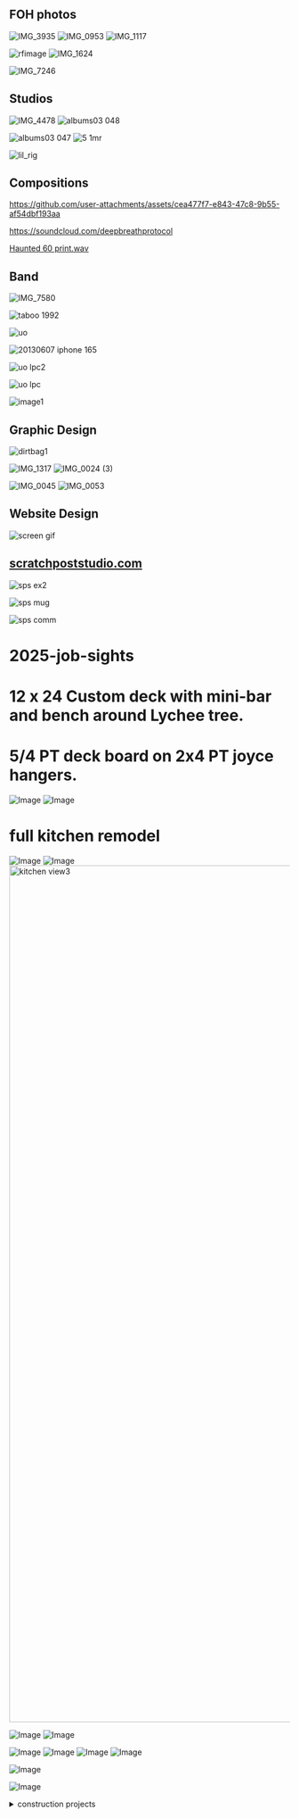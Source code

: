 ## FOH photos
![IMG_3935](https://github.com/user-attachments/assets/b355c84e-b59c-48ae-aa1f-faa3af26805a)
![IMG_0953](https://github.com/user-attachments/assets/19b1d3dc-1268-4f58-99b6-31b75e508b60)
![IMG_1117](https://github.com/user-attachments/assets/28e05435-38fd-4f24-8eba-3765f80a5933)

![rfimage](https://github.com/user-attachments/assets/1c486dd5-5680-4922-8da7-209a38096423)
![IMG_1624](https://github.com/user-attachments/assets/c8e6664c-1062-4f96-9a64-bcea609f0df7)



![IMG_7246](https://github.com/user-attachments/assets/33bb32ea-9901-43ac-a8ee-92a349336135)


## Studios
![IMG_4478](https://github.com/user-attachments/assets/6cbf9d86-0e4f-4116-89f6-400bf8e7f14c)
![albums03 048](https://github.com/user-attachments/assets/f94a1281-1d63-4183-9340-2283ace82274)


![albums03 047](https://github.com/user-attachments/assets/656facd5-26e3-4705-92cc-539851563ae1)
![5 1mr](https://github.com/user-attachments/assets/dfc19ac7-7191-4006-a83c-e1cbc17347ea)

![lil_rig](https://github.com/user-attachments/assets/6d408c79-7a39-4389-8f5f-18d7c10221c0)

## Compositions


https://github.com/user-attachments/assets/cea477f7-e843-47c8-9b55-af54dbf193aa

https://soundcloud.com/deepbreathprotocol


[Haunted 60 print.wav](https://github.com/user-attachments/files/21899170/Haunted.60.print.wav)



## Band 
![IMG_7580](https://github.com/user-attachments/assets/07cd93f5-e07c-44da-8a40-f53443d6b5d7)

![taboo 1992](https://github.com/user-attachments/assets/4de7c0b4-1bf3-49f9-bef9-e8993d0a6ecf)


![uo](https://github.com/user-attachments/assets/c19162da-1734-40c1-9e93-cf8b5cc45a26)

![20130607 iphone 165](https://github.com/user-attachments/assets/99ec17bb-8055-4a1f-9187-daf5a8ae72b2)


![uo lpc2](https://github.com/user-attachments/assets/0fbe995d-b91b-4805-a03c-2792e03a02a5)

![uo lpc](https://github.com/user-attachments/assets/64434dc5-bfb9-4261-a847-11651159af62)


![image1](https://github.com/user-attachments/assets/f3c767d2-bedd-4b0e-8ead-b9f67e9c58df)



## Graphic Design
![dirtbag1](https://github.com/user-attachments/assets/072dc2f1-5d63-440b-9785-7ce57fb67b03)

![IMG_1317](https://github.com/user-attachments/assets/adb63c69-c6ca-4ccb-8616-401e97e82b18)
![IMG_0024 (3)](https://github.com/user-attachments/assets/9a4a5ff9-84c2-4ef4-b805-16b016d9a3d5)

![IMG_0045](https://github.com/user-attachments/assets/9b7315a5-959b-45a2-813a-8a7cf7f79707)
![IMG_0053](https://github.com/user-attachments/assets/e9390d42-30cc-43d0-869e-32e302533e13)



## Website Design

![screen gif](https://github.com/user-attachments/assets/373c16f4-9488-4584-9f7b-4546e751eb53)


## [scratchpoststudio.com ](https://www.ScratchPostStudio.com)



![sps ex2](https://github.com/user-attachments/assets/08b7bd40-c8e4-4e3d-a7aa-762323aefc2f)

![sps mug](https://github.com/user-attachments/assets/97769d84-bf1f-4241-8424-23ef01ccc50f)

![sps comm](https://github.com/user-attachments/assets/18421eab-1f00-4878-bc74-2794b72e149a)

# 2025-job-sights
# 12 x 24 Custom deck with mini-bar and bench around Lychee tree.
# 5/4 PT deck board on 2x4 PT joyce hangers.
![Image](https://github.com/user-attachments/assets/81fb5a8b-16a6-46e6-9de6-92b29c71c02e)
![Image](https://github.com/user-attachments/assets/89cc91c7-61c3-4c82-9f0f-3b09e30d3fb7)

# full kitchen remodel
![Image](https://github.com/user-attachments/assets/f5356959-ddf9-4215-b175-bef757ee7f8c)
![Image](https://github.com/user-attachments/assets/a0fb90e6-60f8-49f9-9960-37f26f710f2d)
<img width="1024" height="1536" alt="kitchen view3" src="https://github.com/user-attachments/assets/0edfb5ce-e8c7-4b27-a001-8f15ab1d0f00" />


![Image](https://github.com/user-attachments/assets/3f4ea763-bb81-48cc-afc1-4dba84825801)
![Image](https://github.com/user-attachments/assets/65be83e3-1b2e-48fd-87f4-ad96e7c9f9ed)

![Image](https://github.com/user-attachments/assets/7f01ef07-7bdd-4658-92a8-4c0544c923cc)
![Image](https://github.com/user-attachments/assets/e0a4247a-9128-46bd-bf42-fd22a974b2f8)
![Image](https://github.com/user-attachments/assets/d183ce4e-8bde-4f5f-963c-c87a21c72716)
![Image](https://github.com/user-attachments/assets/4ff9919b-69f1-414b-b71d-978bea680fb3)

![Image](https://github.com/user-attachments/assets/c938b665-6d92-4bd4-b197-9a36b1db5169)

![Image](https://github.com/user-attachments/assets/0a15deef-1a60-4c98-8cf5-d8853d39501b)


<details>
<summary>construction projects</summary>
<br>

Custom Deck
# 12 x 24 Custom deck with mini-bar and bench around Lychee tree.
# 5/4 PT deck board on 2x4 PT joyce hangers.
![Image](https://github.com/user-attachments/assets/81fb5a8b-16a6-46e6-9de6-92b29c71c02e)
![Image](https://github.com/user-attachments/assets/89cc91c7-61c3-4c82-9f0f-3b09e30d3fb7)
![1210 Porch1 001](https://github.com/user-attachments/assets/f02f2e4f-2732-490f-8dcc-22640b41246b)
![1210 Porch1 008](https://github.com/user-attachments/assets/8a923d6c-3655-4d6a-8e15-0e8782373d23)
![1210 Porch1 017](https://github.com/user-attachments/assets/4283451d-c49f-4ca9-8714-f457b81d5921)
![1210 Porch1 018](https://github.com/user-attachments/assets/80109cce-07cb-4f85-b8b5-43ee1958196d)
![1210 Porch1 045](https://github.com/user-attachments/assets/4cede56e-ba1d-4445-bbfa-bbd7c82b6f77)
![1210 Porch1 051](https://github.com/user-attachments/assets/c7824028-fdb7-455f-9184-012a5b9f8132)
![1210 Porch1 052](https://github.com/user-attachments/assets/38c225b4-e161-4e45-9824-5c0ab110db3d)


02 proj

03 proj

04 proj

05 proj

06 proj

07 proj

08 proj

